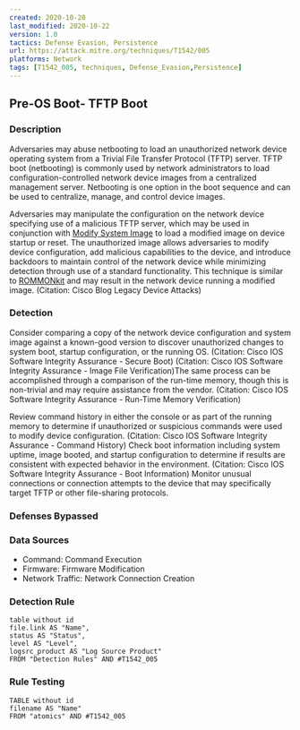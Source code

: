 ```yaml
---
created: 2020-10-20
last_modified: 2020-10-22
version: 1.0
tactics: Defense Evasion, Persistence
url: https://attack.mitre.org/techniques/T1542/005
platforms: Network
tags: [T1542_005, techniques, Defense_Evasion,Persistence]
---
```


## Pre-OS Boot- TFTP Boot

### Description

Adversaries may abuse netbooting to load an unauthorized network device operating system from a Trivial File Transfer Protocol (TFTP) server. TFTP boot (netbooting) is commonly used by network administrators to load configuration-controlled network device images from a centralized management server. Netbooting is one option in the boot sequence and can be used to centralize, manage, and control device images.

Adversaries may manipulate the configuration on the network device specifying use of a malicious TFTP server, which may be used in conjunction with [Modify System Image](https://attack.mitre.org/techniques/T1601) to load a modified image on device startup or reset. The unauthorized image allows adversaries to modify device configuration, add malicious capabilities to the device, and introduce backdoors to maintain control of the network device while minimizing detection through use of a standard functionality. This technique is similar to [ROMMONkit](https://attack.mitre.org/techniques/T1542/004) and may result in the network device running a modified image. (Citation: Cisco Blog Legacy Device Attacks)

### Detection

Consider comparing a copy of the network device configuration and system image against a known-good version to discover unauthorized changes to system boot, startup configuration, or the running OS. (Citation: Cisco IOS Software Integrity Assurance - Secure Boot) (Citation: Cisco IOS Software Integrity Assurance - Image File Verification)The same process can be accomplished through a comparison of the run-time memory, though this is non-trivial and may require assistance from the vendor.  (Citation: Cisco IOS Software Integrity Assurance - Run-Time Memory Verification)

Review command history in either the console or as part of the running memory to determine if unauthorized or suspicious commands were used to modify device configuration. (Citation: Cisco IOS Software Integrity Assurance - Command History) Check boot information including system uptime, image booted, and startup configuration to determine if results are consistent with expected behavior in the environment. (Citation: Cisco IOS Software Integrity Assurance - Boot Information) Monitor unusual connections or connection attempts to the device that may specifically target TFTP or other file-sharing protocols.

### Defenses Bypassed



### Data Sources

  - Command: Command Execution
  -  Firmware: Firmware Modification
  -  Network Traffic: Network Connection Creation
### Detection Rule

```dataview
table without id
file.link AS "Name",
status AS "Status",
level AS "Level",
logsrc_product AS "Log Source Product"
FROM "Detection Rules" AND #T1542_005
```

### Rule Testing

```dataview
TABLE without id
filename AS "Name"
FROM "atomics" AND #T1542_005
```
